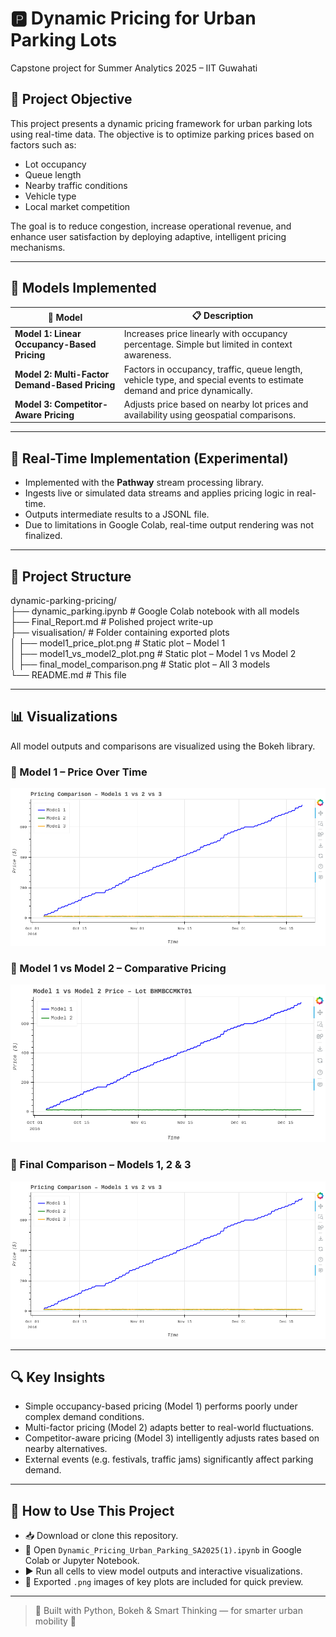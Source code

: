# 🅿️ Dynamic Pricing for Urban Parking Lots  
Capstone project for Summer Analytics 2025 – IIT Guwahati

## 🎯 Project Objective

This project presents a dynamic pricing framework for urban parking lots using real-time data. The objective is to optimize parking prices based on factors such as:

- Lot occupancy
- Queue length
- Nearby traffic conditions
- Vehicle type
- Local market competition

The goal is to reduce congestion, increase operational revenue, and enhance user satisfaction by deploying adaptive, intelligent pricing mechanisms.

---

## 🧠 Models Implemented

| 🔢 Model | 📋 Description |
|---------|----------------|
| **Model 1: Linear Occupancy-Based Pricing** | Increases price linearly with occupancy percentage. Simple but limited in context awareness. |
| **Model 2: Multi-Factor Demand-Based Pricing** | Factors in occupancy, traffic, queue length, vehicle type, and special events to estimate demand and price dynamically. |
| **Model 3: Competitor-Aware Pricing** | Adjusts price based on nearby lot prices and availability using geospatial comparisons. |

---

## 🧪 Real-Time Implementation (Experimental)

- Implemented with the **Pathway** stream processing library.
- Ingests live or simulated data streams and applies pricing logic in real-time.
- Outputs intermediate results to a JSONL file.
- Due to limitations in Google Colab, real-time output rendering was not finalized.

---

## 📁 Project Structure

dynamic-parking-pricing/  
├── dynamic_parking.ipynb            # Google Colab notebook with all models  
├── Final_Report.md                  # Polished project write-up  
├── visualisation/                   # Folder containing exported plots  
│   ├── model1_price_plot.png        # Static plot – Model 1  
│   ├── model1_vs_model2_plot.png    # Static plot – Model 1 vs Model 2  
│   ├── final_model_comparison.png   # Static plot – All 3 models  
└── README.md                        # This file


---

## 📊 Visualizations

All model outputs and comparisons are visualized using the Bokeh library.

### 🔹 Model 1 – Price Over Time
![Model 1 Plot](Visualisation/model1_price_plot.png)

### 🔸 Model 1 vs Model 2 – Comparative Pricing
![Model 1 vs Model 2 Plot](Visualisation/model1_vs_model2_plot.png)

### 🔺 Final Comparison – Models 1, 2 & 3
![Final Model Comparison](Visualisation/final_model_comparison.png)


---


## 🔍 Key Insights

- Simple occupancy-based pricing (Model 1) performs poorly under complex demand conditions.
- Multi-factor pricing (Model 2) adapts better to real-world fluctuations.
- Competitor-aware pricing (Model 3) intelligently adjusts rates based on nearby alternatives.
- External events (e.g. festivals, traffic jams) significantly affect parking demand.

---

## 📝 How to Use This Project

- 📥 Download or clone this repository.
- 📘 Open `Dynamic_Pricing_Urban_Parking_SA2025(1).ipynb` in Google Colab or Jupyter Notebook.
- ▶️ Run all cells to view model outputs and interactive visualizations.
- 📸 Exported `.png` images of key plots are included for quick preview.

---

> 🚗 Built with Python, Bokeh & Smart Thinking — for smarter urban mobility 🚦



